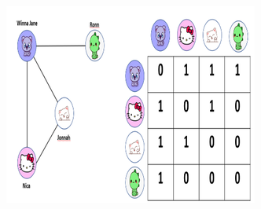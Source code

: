 <p align="center">
  <img height="400" alt="Unicorn" src="https://github.com/robitussin/CCDATRCL/blob/69a47c4cebb07b5090ba8c9154130bc022a578af/week_10_to_12/graphs/adjacency_matrix/Adjacency_Matrix.png" />
</p>
